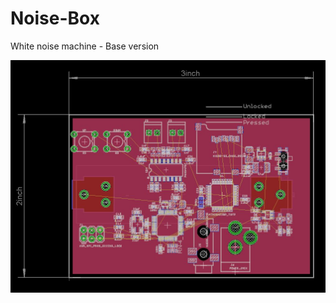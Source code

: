 # Noise-Box
White noise machine - Base version

![Current Layout](https://github.com/mkeenan90/Noise-Box/blob/master/pictures/CurrentLayout.JPG?raw=true)

